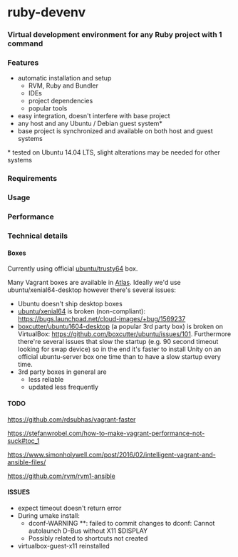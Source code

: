 # ruby-devenv

### Virtual development environment for any Ruby project with 1 command

### Features

- automatic installation and setup
  - RVM, Ruby and Bundler
  - IDEs
  - project dependencies
  - popular tools
- easy integration, doesn't interfere with base project
- any host and any Ubuntu / Debian guest system*
- base project is synchronized and available on both host and guest systems

\* tested on Ubuntu 14.04 LTS, slight alterations may be needed for other systems

### Requirements

### Usage

### Performance

### Technical details

#### Boxes

Currently using official [ubuntu/trusty64](https://atlas.hashicorp.com/ubuntu/boxes/trusty64) box.

Many Vagrant boxes are available in [Atlas](https://atlas.hashicorp.com/boxes/search). Ideally we'd use ubuntu/xenial64-desktop however there's several issues:
- Ubuntu doesn't ship desktop boxes
- [ubuntu/xenial64](https://atlas.hashicorp.com/ubuntu/boxes/xenial64) is broken (non-compliant): https://bugs.launchpad.net/cloud-images/+bug/1569237
- [boxcutter/ubuntu1604-desktop](https://atlas.hashicorp.com/boxcutter/boxes/ubuntu1604-desktop) (a popular 3rd party box) is broken on VirtualBox: https://github.com/boxcutter/ubuntu/issues/101. Furthermore there're several issues that slow the startup (e.g. 90 second timeout looking for swap device) so in the end it's faster to install Unity on an official ubuntu-server box one time than to have a slow startup every time.
- 3rd party boxes in general are
  - less reliable 
  - updated less frequently

#### TODO

https://github.com/rdsubhas/vagrant-faster

https://stefanwrobel.com/how-to-make-vagrant-performance-not-suck#toc_1

https://www.simonholywell.com/post/2016/02/intelligent-vagrant-and-ansible-files/

https://github.com/rvm/rvm1-ansible

#### ISSUES

- expect timeout doesn't return error
- During umake install:
  - dconf-WARNING **: failed to commit changes to dconf: Cannot autolaunch D-Bus without X11 $DISPLAY
  - Possibly related to shortcuts not created
- virtualbox-guest-x11 reinstalled
